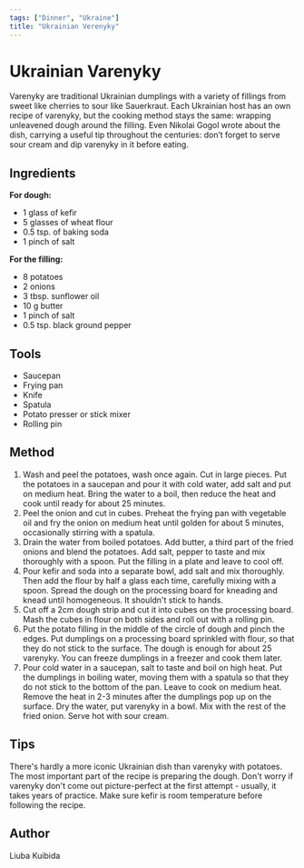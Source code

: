 ```yaml
---
tags: ["Dinner", "Ukraine"]
title: "Ukrainian Verenyky"
---
```


<TagLinks />

# Ukrainian Varenyky

Varenyky are traditional Ukrainian dumplings with a variety of fillings from sweet like cherries to sour like Sauerkraut. Each Ukrainian host has an own recipe of varenyky, but the cooking method stays the same: wrapping unleavened dough around the filling. Even Nikolai Gogol wrote about the dish, carrying a useful tip throughout the centuries: don’t forget to serve sour cream and dip varenyky in it before eating.

## Ingredients

**For dough:**

- 1 glass of kefir
- 5 glasses of wheat flour
- 0.5 tsp. of baking soda
- 1 pinch of salt

**For the filling:**

- 8 potatoes
- 2 onions
- 3 tbsp. sunflower oil
- 10 g butter
- 1 pinch of salt
- 0.5 tsp. black ground pepper

## Tools

- Saucepan
- Frying pan
- Knife
- Spatula
- Potato presser or stick mixer
- Rolling pin

## Method

1. Wash and peel the potatoes, wash once again. Cut in large pieces. Put the potatoes in a saucepan and pour it with cold water, add salt and put on medium heat. Bring the water to a boil, then reduce the heat and cook until ready for about 25 minutes.
2. Peel the onion and cut in cubes. Preheat the frying pan with vegetable oil and fry the onion on medium heat until golden for about 5 minutes, occasionally stirring with a spatula.
3. Drain the water from boiled potatoes. Add butter, a third part of the fried onions and blend the potatoes. Add salt, pepper to taste and mix thoroughly with a spoon. Put the filling in a plate and leave to cool off.
4. Pour kefir and soda into a separate bowl, add salt and mix thoroughly. Then add the flour by half a glass each time, carefully mixing with a spoon. Spread the dough on the processing board for kneading and knead until homogeneous. It shouldn't stick to hands.
5. Cut off a 2cm dough strip and cut it into cubes on the processing board. Mash the cubes in flour on both sides and roll out with a rolling pin.
6. Put the potato filling in the middle of the circle of dough and pinch the edges. Put dumplings on a processing board sprinkled with flour, so that they do not stick to the surface. The dough is enough for about 25 varenyky. You can freeze dumplings in a freezer and cook them later.
7. Pour cold water in a saucepan, salt to taste and boil on high heat. Put the dumplings in boiling water, moving them with a spatula so that they do not stick to the bottom of the pan. Leave to cook on medium heat. Remove the heat in 2-3 minutes after the dumplings pop up on the surface. Dry the water, put varenyky in a bowl. Mix with the rest of the fried onion. Serve hot with sour cream.

## Tips

There's hardly a more iconic Ukrainian dish than varenyky with potatoes. The most important part of the recipe is preparing the dough. Don't worry if varenyky don't come out picture-perfect at the first attempt - usually, it takes years of practice. Make sure kefir is room temperature before following the recipe.

## Author

Liuba Kuibida
